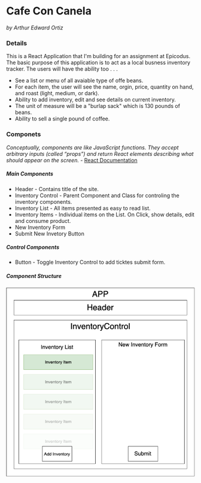 # Cafe Con Canela

_by Arthur Edward Ortiz_

### Details

This is a React Application that I'm building for an assignment at Epicodus. The basic purpose of this application is to act as a local busness inventory tracker. The users will have the ability too . . . 
* See a list or menu of all avaiable type of offe beans. 
* For each item, the user will see the name, orgin, price, quantity on hand, and roast (light, medium, or dark).
* Ability to add inventory, edit and see details on current inventory. 
* The unit of measure will be a "burlap sack" which is 130 pounds of beans. 
* Ability to sell a single pound of coffee. 

### Componets 

_Conceptually, components are like JavaScript functions. They accept arbitrary inputs (called “props”) and return React elements describing what should appear on the screen._ - [React Documentation](https://reactjs.org/docs/react-component.html) 

##### Main Components 
* Header - Contains title of the site. 
* Inventory Control - Parent Component and Class for controling the inventory components. 
* Inventory List - All items presented as easy to read list.  
* Inventory Items - Individual items on the List. On Click, show details, edit and consume product.  
* New Inventory Form
* Submit New Invetory Button 

##### Control Components
* Button - Toggle Inventory Control to add ticktes submit form.

##### Component Structure

![ComponentDiagram](CafeConCanela.png)






